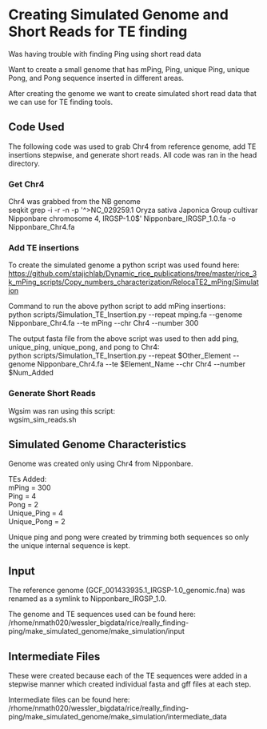 # Creating Simulated Genome and Short Reads for TE finding

Was having trouble with finding Ping using short read data 

Want to create a small genome that has mPing, Ping, unique Ping, 
unique Pong, and Pong sequence inserted in different areas. 

After creating the genome we want to create simulated short read 
data that we can use for TE finding tools. 



## Code Used

The following code was used to grab Chr4 from reference genome, add TE insertions stepwise, and generate short reads. 
All code was ran in the head directory. 

### Get Chr4

Chr4 was grabbed from the NB genome  
seqkit grep -i -r -n -p '^>NC_029259\.1 Oryza sativa Japonica Group cultivar Nipponbare chromosome 4, IRGSP-1\.0$' Nipponbare_IRGSP_1.0.fa -o Nipponbare_Chr4.fa 

### Add TE insertions

To create the simulated genome a python script was used found here:  
https://github.com/stajichlab/Dynamic_rice_publications/tree/master/rice_3k_mPing_scripts/Copy_numbers_characterization/RelocaTE2_mPing/Simulation 

Command to run the above python script to add mPing insertions:  
python scripts/Simulation_TE_Insertion.py --repeat mping.fa --genome Nipponbare_Chr4.fa  --te mPing  --chr Chr4 --number 300 

The output fasta file from the above script was used to then add ping, unique_ping, unique_pong, and pong to Chr4:  
python scripts/Simulation_TE_Insertion.py --repeat $Other_Element --genome Nipponbare_Chr4.fa  --te $Element_Name  --chr Chr4 --number $Num_Added

### Generate Short Reads

Wgsim was ran using this script:  
wgsim_sim_reads.sh 


## Simulated Genome Characteristics

Genome was created only using Chr4 from Nipponbare. 

TEs Added:  
mPing = 300  
Ping = 4  
Pong = 2  
Unique_Ping = 4  
Unique_Pong = 2  

Unique ping and pong were created by trimming both sequences so only the unique internal sequence is kept.

## Input

The reference genome (GCF_001433935.1_IRGSP-1.0_genomic.fna) was renamed as a symlink to Nipponbare_IRGSP_1.0. 

The genome and TE sequences used can be found here:  
/rhome/nmath020/wessler_bigdata/rice/really_finding-ping/make_simulated_genome/make_simulation/input 

## Intermediate Files

These were created because each of the TE sequences were added in a stepwise manner which created individual 
fasta and gff files at each step. 

Intermediate files can be found here:  
/rhome/nmath020/wessler_bigdata/rice/really_finding-ping/make_simulated_genome/make_simulation/intermediate_data 





